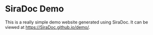 # SiraDoc Demo

This is a really simple demo website generated using SiraDoc. It can be viewed at https://SiraDoc.github.io/demo/.
